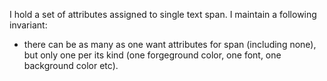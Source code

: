 I hold a set of attributes assigned to single text span.I maintain a following invariant:  - there can be as many as one want attributes for span (including none), but only one per its kind (one forgeground color,one font, one background color etc).